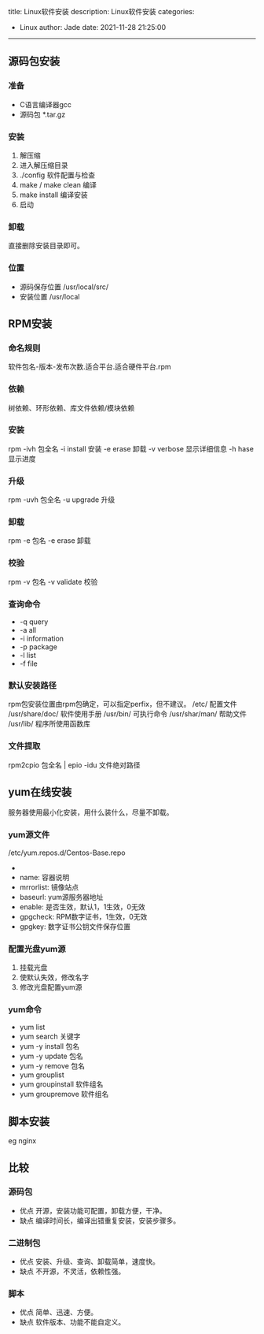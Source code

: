 title: Linux软件安装
description: Linux软件安装
categories:
  - Linux
author: Jade
date: 2021-11-28 21:25:00
---

## 源码包安装
### 准备
- C语言编译器gcc
- 源码包 *.tar.gz

### 安装
1. 解压缩
2. 进入解压缩目录
3. ./config 软件配置与检查
4. make / make clean 编译
5. make install 编译安装
6. 启动

### 卸载
直接删除安装目录即可。

### 位置
- 源码保存位置 /usr/local/src/
- 安装位置 /usr/local

## RPM安装
### 命名规则
软件包名-版本-发布次数.适合平台.适合硬件平台.rpm

### 依赖
树依赖、环形依赖、库文件依赖/模块依赖

### 安装
rpm -ivh 包全名
-i install 安装
-e erase 卸载
-v verbose 显示详细信息
-h hase 显示进度

### 升级
rpm -uvh 包全名
-u upgrade 升级

### 卸载
rpm -e 包名
-e erase 卸载

### 校验
rpm -v 包名
-v validate 校验

### 查询命令
- -q query
- -a all
- -i information
- -p package
- -l list
- -f file

### 默认安装路径
rpm包安装位置由rpm包确定，可以指定perfix，但不建议。
/etc/ 配置文件
/usr/share/doc/ 软件使用手册
/usr/bin/ 可执行命令
/usr/shar/man/ 帮助文件
/usr/lib/ 程序所使用函数库

### 文件提取
rpm2cpio 包全名 | epio -idu 文件绝对路径

## yum在线安装
服务器使用最小化安装，用什么装什么，尽量不卸载。
### yum源文件
/etc/yum.repos.d/Centos-Base.repo
- [base]: 容器名称
- name: 容器说明
- mrrorlist: 镜像站点
- baseurl: yum源服务器地址
- enable: 是否生效，默认1，1生效，0无效
- gpgcheck: RPM数字证书，1生效，0无效
- gpgkey: 数字证书公钥文件保存位置

### 配置光盘yum源
1. 挂载光盘
2. 使默认失效，修改名字
3. 修改光盘配置yum源

### yum命令
- yum list
- yum search 关键字
- yum -y install 包名
- yum -y update 包名
- yum -y remove 包名
- yum grouplist
- yum groupinstall 软件组名
- yum groupremove 软件组名

## 脚本安装
eg nginx

## 比较
### 源码包
- 优点 开源，安装功能可配置，卸载方便，干净。
- 缺点 编译时间长，编译出错重复安装，安装步骤多。
### 二进制包
- 优点 安装、升级、查询、卸载简单，速度快。
- 缺点 不开源，不灵活，依赖性强。
### 脚本
- 优点 简单、迅速、方便。
- 缺点 软件版本、功能不能自定义。
